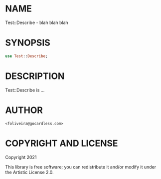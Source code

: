 NAME
====

Test::Describe - blah blah blah

SYNOPSIS
========

```raku
use Test::Describe;
```

DESCRIPTION
===========

Test::Describe is ...

AUTHOR
======

    <foliveira@gocardless.com>

COPYRIGHT AND LICENSE
=====================

Copyright 2021 

This library is free software; you can redistribute it and/or modify it under the Artistic License 2.0.


